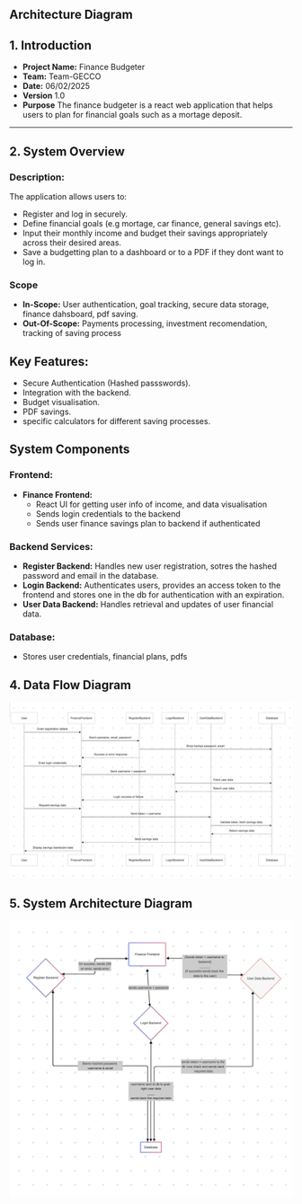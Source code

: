 ## Architecture Diagram

## 1. Introduction
- **Project Name:** Finance Budgeter
- **Team:** Team-GECCO
- **Date:** 06/02/2025
- **Version** 1.0
- **Purpose**
  The finance budgeter is a react web application that helps users to plan for financial goals such as a mortage deposit.

---

## 2. System Overview
### Description:
The application allows users to:
- Register and log in securely.
- Define financial goals (e.g mortage, car finance, general savings etc).
- Input their monthly income and budget their savings appropriately across their desired areas.
- Save a budgetting plan to a dashboard or to a PDF if they dont want to log in.

### Scope
- **In-Scope:** User authentication, goal tracking, secure data storage, finance dahsboard, pdf saving.
- **Out-Of-Scope:** Payments processing, investment recomendation, tracking of saving process

## Key Features: 
- Secure Authentication (Hashed passswords).
- Integration with the backend.
- Budget visualisation.
- PDF savings.
- specific calculators for different saving processes.

## System Components
### **Frontend:**
- **Finance Frontend:**
    - React UI for getting user info of income, and data visualisation
    - Sends login credentials to the backend
    - Sends user finance savings plan to backend if authenticated

### **Backend Services:**
- **Register Backend:** Handles new user registration, sotres the hashed password and email in the database.
- **Login Backend:** Authenticates users, provides an access token to the frontend and stores one in the db for authentication with an expiration.
- **User Data Backend:** Handles retrieval and updates of user financial data.

### **Database:**
- Stores user credentials, financial plans, pdfs

## 4. Data Flow Diagram

![Data Flow Diagram](./finance-helper-frontend/src/assets/data-flow-diagram.png)

## 5. System Architecture Diagram

![Architecture Diagram](./finance-helper-frontend/src/assets/architecture-diagram.png)

